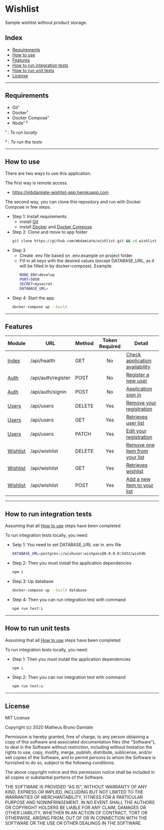 # Wishlist

Sample wishlist without product storage.

## Index
  - [Requirements](#requirements)
  - [How to use](#how-to-use)
  - [Features](#features)
  - [How to run integration tests](#how-to-run-integration-tests)
  - [How to run unit tests](#how-to-run-unit-tests)
  - [License](#license)

---

## Requirements
 - Git¹
 - Docker¹
 - Docker Compose¹
 - Node¹ ²
 
  ¹ : *To run locally*

  ² : *To run the tests*

---

## How to use
There are two ways to use this application.

The first way is remote access.
 - https://mbdamiate-wishlist-app.herokuapp.com

The second way, you can clone this repository and run with Docker Compose in few steps.

  - Step 1: Install requirements
    - install [Git](https://git-scm.com/downloads)
    - install [Docker](https://docs.docker.com/get-docker/) and [Docker Compose](https://docs.docker.com/compose/install/)
  - Step 2: Clone and move to app folder
    ``` bash
    git clone https://github.com/mbdamiate/wishlist.git && cd wishlist
    ```
  - Step 3
    - Create .env file based on .env.example on project folder
    - Fill in all keys with the desired values (except DATABASE_URL, as it will be filled in by docker-compose). Example:
        ``` bash
        NODE_ENV=develop
        PORT=5050
        SECRET=mysecret
        DATABASE_URL=
        ```
  - Step 4: Start the app
    ``` bash
    docker-compose up --build
    ```

---

## Features

| Module                                         | URL                | Method | Token Required | Detail                                                                         |
| ---------------------------------------------- | ------------------ | ------ | :------------: | ------------------------------------------------------------------------------ |
| [Index](src/api/route/index.md#index)          | /api/health        | GET    |       No       | [Check application availability](src/api/route/index.md#get-apihealth)         |
| [Auth](src/api/route/auth.md#auth)             | /api/auth/register | POST   |       No       | [Register a new user](src/api/route/auth.md#post-apiauthregister)              |
| [Auth](src/api/route/auth.md#auth)             | /api/auth/signin   | POST   |       No       | [Application sign in](src/api/route/auth.md#post-apiauthsignin)                |
| [Users](src/api/route/user.md#users)           | /api/users         | DELETE |      Yes       | [Remove your registration](src/api/route/user.md#delete-apiusers)              |
| [Users](src/api/route/user.md#users)           | /api/users         | GET    |      Yes       | [Retrieves user list](src/api/route/user.md#get-apiusers)                      |
| [Users](src/api/route/user.md#users)           | /api/users         | PATCH  |      Yes       | [Edit your registration](src/api/route/user.md#patch-apiusers)                 |
| [Wishlist](src/api/route/wishlist.md#wishlist) | /api/wishlist      | DELETE |      Yes       | [Remove one item from your list](src/api/route/wishlist.md#delete-apiwishlist) |
| [Wishlist](src/api/route/wishlist.md#wishlist) | /api/wishlist      | GET    |      Yes       | [Retrieves wishlist](src/api/route/wishlist.md#get-apiwishlist)                |
| [Wishlist](src/api/route/wishlist.md#wishlist) | /api/wishlist      | POST   |      Yes       | [Add a new item to your list](src/api/route/wishlist.md#post-apiwishlist)      |

---

## How to run integration tests
Assuming that all [How to use](#how-to-use) steps have been completed

To run integration tests locally, you need:

  - Setp 1: You need to set DATABASE_URL var in .env file
    ``` bash
    DATABASE_URL=postgres://wishuser:wishpass@0.0.0.0:5432/wishdb
    ```
  - Step 2: Then you must install the application dependencies
    ``` bash
    npm i
    ```
  - Step 3: Up database
    ``` bash
    docker-compose up --build database
    ```
  - Step 4: Then you can run integration test with command
    ``` bash
    npm run test:i
    ```

---

## How to run unit tests
Assuming that all [How to use](#how-to-use) steps have been completed

To run integration tests locally, you need:

  - Step 1: Then you must install the application dependencies
    ``` bash
    npm i
    ```
  - Step 2: Then you can run integration test with command
    ``` bash
    npm run test:u
    ```

---

## License

MIT License

Copyright (c) 2020 Matheus Bruno Damiate

Permission is hereby granted, free of charge, to any person obtaining a copy
of this software and associated documentation files (the "Software"), to deal
in the Software without restriction, including without limitation the rights
to use, copy, modify, merge, publish, distribute, sublicense, and/or sell
copies of the Software, and to permit persons to whom the Software is
furnished to do so, subject to the following conditions:

The above copyright notice and this permission notice shall be included in all
copies or substantial portions of the Software.

THE SOFTWARE IS PROVIDED "AS IS", WITHOUT WARRANTY OF ANY KIND, EXPRESS OR
IMPLIED, INCLUDING BUT NOT LIMITED TO THE WARRANTIES OF MERCHANTABILITY,
FITNESS FOR A PARTICULAR PURPOSE AND NONINFRINGEMENT. IN NO EVENT SHALL THE
AUTHORS OR COPYRIGHT HOLDERS BE LIABLE FOR ANY CLAIM, DAMAGES OR OTHER
LIABILITY, WHETHER IN AN ACTION OF CONTRACT, TORT OR OTHERWISE, ARISING FROM,
OUT OF OR IN CONNECTION WITH THE SOFTWARE OR THE USE OR OTHER DEALINGS IN THE
SOFTWARE.
